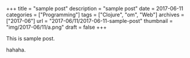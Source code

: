 +++
title = "sample post"
description = "sample post"
date = 2017-06-11
categories = ["Programming"]
tags = ["Clojure", "om", "Web"]
archives = ["2017-06"]
url = "2017-06/11/2017-06-11-sample-post"
thumbnail = "img/2017-06/11/a.png"
draft = false
+++

This is sample post.

<!--more-->

hahaha.

